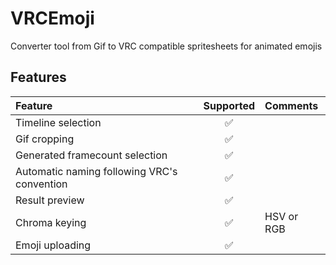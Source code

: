 # VRCEmoji
Converter tool from Gif to VRC compatible spritesheets for animated emojis

## Features

| Feature | Supported | Comments |
|:--------|:---------:|:---------|
|Timeline selection|:white_check_mark:||
|Gif cropping|:white_check_mark:||
|Generated framecount selection|:white_check_mark:||
|Automatic naming following VRC's convention|:white_check_mark:||
|Result preview|:white_check_mark:|
|Chroma keying|:white_check_mark:|HSV or RGB
|Emoji uploading|:white_check_mark:|

